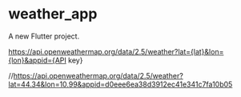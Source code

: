 # weather_app

A new Flutter project.

https://api.openweathermap.org/data/2.5/weather?lat={lat}&lon={lon}&appid={API key}

//https://api.openweathermap.org/data/2.5/weather?lat=44.34&lon=10.99&appid=d0eee6ea38d3912ec41e341c7fa10b05